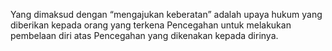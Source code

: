 Yang dimaksud dengan “mengajukan keberatan” adalah upaya
hukum yang diberikan kepada orang yang terkena Pencegahan
untuk melakukan pembelaan diri atas Pencegahan yang
dikenakan kepada dirinya.